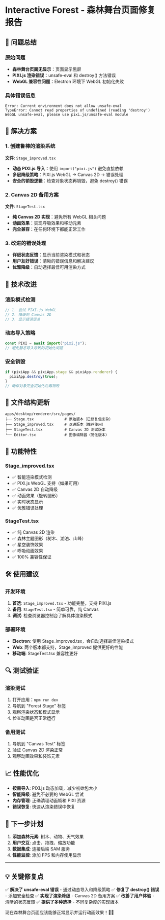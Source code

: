 # Interactive Forest - 森林舞台页面修复报告

## 🎯 问题总结

### 原始问题

- **森林舞台页面无显示**：页面显示黑屏
- **PIXI.js 渲染错误**：unsafe-eval 和 destroy() 方法错误
- **WebGL 兼容性问题**：Electron 环境下 WebGL 初始化失败

### 具体错误信息

```
Error: Current environment does not allow unsafe-eval
TypeError: Cannot read properties of undefined (reading 'destroy')
WebGL unsafe-eval, please use pixi.js/unsafe-eval module
```

## 🔧 解决方案

### 1. 创建鲁棒的渲染系统

**文件**: `Stage_improved.tsx`

- **动态 PIXI.js 导入**：使用 `import("pixi.js")` 避免直接依赖
- **多层降级策略**：PIXI.js WebGL → Canvas 2D → 错误处理
- **安全的销毁逻辑**：检查对象状态再销毁，避免 destroy() 错误

### 2. Canvas 2D 备用方案

**文件**: `StageTest.tsx`

- **纯 Canvas 2D 实现**：避免所有 WebGL 相关问题
- **动画效果**：实现呼吸效果和移动元素
- **完全兼容**：在任何环境下都能正常工作

### 3. 改进的错误处理

- **详细状态反馈**：显示当前渲染模式和状态
- **用户友好错误**：清晰的错误信息和解决建议
- **优雅降级**：自动选择最佳可用渲染方式

## 🚀 技术改进

### 渲染模式检测

```typescript
// 1. 尝试 PIXI.js WebGL
// 2. 降级到 Canvas 2D
// 3. 显示错误信息
```

### 动态导入策略

```typescript
const PIXI = await import("pixi.js");
// 避免静态导入导致的初始化问题
```

### 安全销毁

```typescript
if (pixiApp && pixiApp.stage && pixiApp.renderer) {
  pixiApp.destroy(true);
}
// 确保对象完全初始化后再销毁
```

## 📁 文件结构更新

```
apps/desktop/renderer/src/pages/
├── Stage.tsx              # 原始版本（已修复但复杂）
├── Stage_improved.tsx     # 改进版本（推荐使用）
├── StageTest.tsx          # Canvas 2D 测试版本
└── Editor.tsx             # 图像编辑器（简化版本）
```

## 🎨 功能特性

### Stage_improved.tsx

- ✅ 智能渲染模式检测
- ✅ PIXI.js WebGL 支持（如果可用）
- ✅ Canvas 2D 自动降级
- ✅ 动画效果（旋转圆形）
- ✅ 实时状态显示
- ✅ 优雅错误处理

### StageTest.tsx

- ✅ 纯 Canvas 2D 渲染
- ✅ 森林主题图形（树木、湖泊、山峰）
- ✅ 星空装饰效果
- ✅ 呼吸动画效果
- ✅ 100% 兼容性保证

## 🛠️ 使用建议

### 开发环境

1. **首选**: `Stage_improved.tsx` - 功能完整，支持 PIXI.js
2. **备用**: `StageTest.tsx` - 简单可靠，纯 Canvas
3. **调试**: 检查浏览器控制台了解具体渲染模式

### 部署环境

- **Electron**: 使用 Stage_improved.tsx，会自动选择最佳渲染模式
- **Web**: 两个版本都支持，Stage_improved 提供更好的性能
- **移动端**: StageTest.tsx 兼容性更好

## 🔍 测试验证

### 渲染测试

1. 打开应用：`npm run dev`
2. 导航到 "Forest Stage" 标签
3. 观察渲染状态和模式显示
4. 检查动画是否正常运行

### 备用测试

1. 导航到 "Canvas Test" 标签
2. 验证 Canvas 2D 渲染正常
3. 观察动画效果和装饰元素

## 📈 性能优化

- **按需导入**: PIXI.js 动态加载，减少初始包大小
- **智能降级**: 避免不必要的 WebGL 尝试
- **内存管理**: 正确清理动画帧和 PIXI 资源
- **错误恢复**: 快速从渲染错误中恢复

## 🎯 下一步计划

1. **添加森林元素**: 树木、动物、天气效果
2. **用户交互**: 点击、拖拽、缩放功能
3. **数据集成**: 连接后端 SAM 服务
4. **性能监控**: 添加 FPS 和内存使用显示

---

## 💡 关键修复点

✅ **解决了 unsafe-eval 错误** - 通过动态导入和降级策略
✅ **修复了 destroy() 错误** - 添加安全检查
✅ **实现了渲染降级** - Canvas 2D 备用方案
✅ **改善了用户体验** - 清晰的状态反馈
✅ **提供了多种选择** - 不同复杂度的实现版本

现在森林舞台页面应该能够正常显示并运行动画效果！🌲✨

